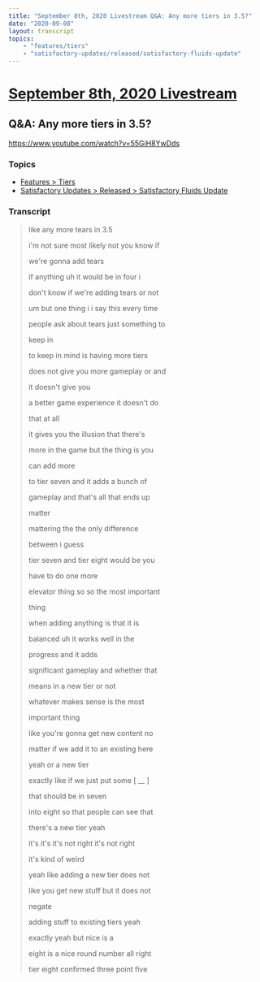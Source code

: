 ```yaml
---
title: "September 8th, 2020 Livestream Q&A: Any more tiers in 3.5?"
date: "2020-09-08"
layout: transcript
topics:
    - "features/tiers"
    - "satisfactory-updates/released/satisfactory-fluids-update"
---
```

# [September 8th, 2020 Livestream](../2020-09-08.md)
## Q&A: Any more tiers in 3.5?
https://www.youtube.com/watch?v=55GiH8YwDds

### Topics
* [Features > Tiers](../topics/features/tiers.md)
* [Satisfactory Updates > Released > Satisfactory Fluids Update](../topics/satisfactory-updates/released/satisfactory-fluids-update.md)

### Transcript

> like any more tears in 3.5
> 
> i'm not sure most likely not you know if
> 
> we're gonna add tears
> 
> if anything uh it would be in four i
> 
> don't know if we're adding tears or not
> 
> um but one thing i i say this every time
> 
> people ask about tears just something to
> 
> keep in
> 
> to keep in mind is having more tiers
> 
> does not give you more gameplay or and
> 
> it doesn't give you
> 
> a better game experience it doesn't do
> 
> that at all
> 
> it gives you the illusion that there's
> 
> more in the game but the thing is you
> 
> can add more
> 
> to tier seven and it adds a bunch of
> 
> gameplay and that's all that ends up
> 
> matter
> 
> mattering the the only difference
> 
> between i guess
> 
> tier seven and tier eight would be you
> 
> have to do one more
> 
> elevator thing so so the most important
> 
> thing
> 
> when adding anything is that it is
> 
> balanced uh it works well in the
> 
> progress and it adds
> 
> significant gameplay and whether that
> 
> means in a new tier or not
> 
> whatever makes sense is the most
> 
> important thing
> 
> like you're gonna get new content no
> 
> matter if we add it to an existing here
> 
> yeah or a new tier
> 
> exactly like if we just put some [ __ ]
> 
> that should be in seven
> 
> into eight so that people can see that
> 
> there's a new tier yeah
> 
> it's it's it's not right it's not right
> 
> it's kind of weird
> 
> yeah like adding a new tier does not
> 
> like you get new stuff but it does not
> 
> negate
> 
> adding stuff to existing tiers yeah
> 
> exactly yeah but nice is a
> 
> eight is a nice round number all right
> 
> tier eight confirmed three point five
> 
